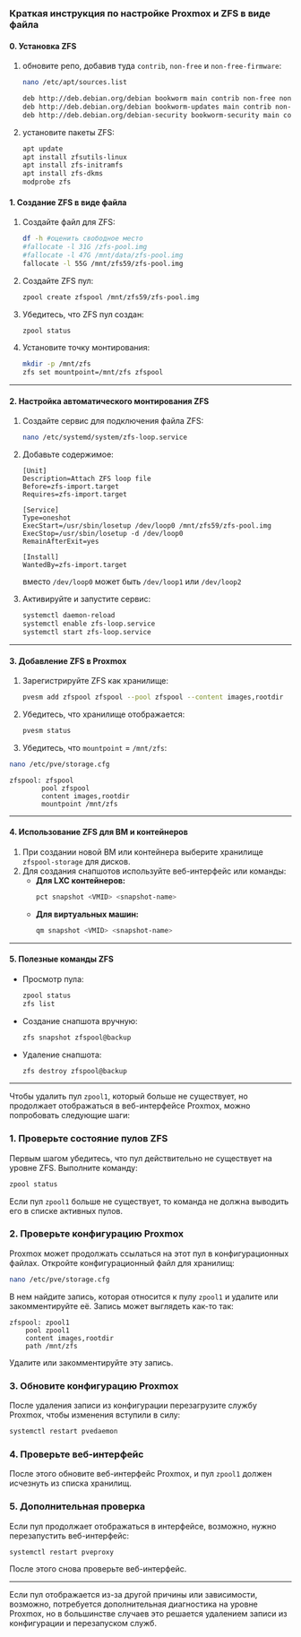 ### Краткая инструкция по настройке Proxmox и ZFS в виде файла

#### 0. **Установка ZFS**

1. обновите репо, добавив туда `contrib`, `non-free` и `non-free-firmware`:
   ```bash
   nano /etc/apt/sources.list
   ```

   ```bash
   deb http://deb.debian.org/debian bookworm main contrib non-free non-free-firmware
   deb http://deb.debian.org/debian bookworm-updates main contrib non-free non-free-firmware
   deb http://deb.debian.org/debian-security bookworm-security main contrib non-free non-free-firmware
   ```
2. установите пакеты ZFS:
   ```bash
   apt update
   apt install zfsutils-linux
   apt install zfs-initramfs
   apt install zfs-dkms
   modprobe zfs
   ```

#### 1. **Создание ZFS в виде файла**
1. Создайте файл для ZFS:
   ```bash
   df -h #оценить свободное место
   #fallocate -l 31G /zfs-pool.img
   #fallocate -l 47G /mnt/data/zfs-pool.img
   fallocate -l 55G /mnt/zfs59/zfs-pool.img
   ```

2. Создайте ZFS пул:
   ```bash
   zpool create zfspool /mnt/zfs59/zfs-pool.img
   ```

3. Убедитесь, что ZFS пул создан:
   ```bash
   zpool status
   ```

4. Установите точку монтирования:
   ```bash
   mkdir -p /mnt/zfs
   zfs set mountpoint=/mnt/zfs zfspool
   ```

---

#### 2. **Настройка автоматического монтирования ZFS**
1. Создайте сервис для подключения файла ZFS:
   ```bash
   nano /etc/systemd/system/zfs-loop.service
   ```

2. Добавьте содержимое:
   ```plaintext
   [Unit]
   Description=Attach ZFS loop file
   Before=zfs-import.target
   Requires=zfs-import.target

   [Service]
   Type=oneshot
   ExecStart=/usr/sbin/losetup /dev/loop0 /mnt/zfs59/zfs-pool.img
   ExecStop=/usr/sbin/losetup -d /dev/loop0
   RemainAfterExit=yes

   [Install]
   WantedBy=zfs-import.target
   ```
   вместо `/dev/loop0` может быть `/dev/loop1` или `/dev/loop2`

3. Активируйте и запустите сервис:
   ```bash
   systemctl daemon-reload
   systemctl enable zfs-loop.service
   systemctl start zfs-loop.service
   ```

---

#### 3. **Добавление ZFS в Proxmox**
1. Зарегистрируйте ZFS как хранилище:
   ```bash
   pvesm add zfspool zfspool --pool zfspool --content images,rootdir
   ```

2. Убедитесь, что хранилище отображается:
   ```bash
   pvesm status
   ```
3. Убедитесь, что `mountpoint` = `/mnt/zfs`:
```bash
nano /etc/pve/storage.cfg
```

```
zfspool: zfspool
        pool zfspool
        content images,rootdir
        mountpoint /mnt/zfs
```

---

#### 4. **Использование ZFS для ВМ и контейнеров**
1. При создании новой ВМ или контейнера выберите хранилище `zfspool-storage` для дисков.
2. Для создания снапшотов используйте веб-интерфейс или команды:
   - **Для LXC контейнеров:**
     ```bash
     pct snapshot <VMID> <snapshot-name>
     ```
   - **Для виртуальных машин:**
     ```bash
     qm snapshot <VMID> <snapshot-name>
     ```

---

#### 5. **Полезные команды ZFS**
- Просмотр пула:
  ```bash
  zpool status
  zfs list
  ```
- Создание снапшота вручную:
  ```bash
  zfs snapshot zfspool@backup
  ```
- Удаление снапшота:
  ```bash
  zfs destroy zfspool@backup
  ```

---

Чтобы удалить пул `zpool1`, который больше не существует, но продолжает отображаться в веб-интерфейсе Proxmox, можно попробовать следующие шаги:

### 1. **Проверьте состояние пулов ZFS**
Первым шагом убедитесь, что пул действительно не существует на уровне ZFS. Выполните команду:

```bash
zpool status
```

Если пул `zpool1` больше не существует, то команда не должна выводить его в списке активных пулов.

### 2. **Проверьте конфигурацию Proxmox**
Proxmox может продолжать ссылаться на этот пул в конфигурационных файлах. Откройте конфигурационный файл для хранилищ:

```bash
nano /etc/pve/storage.cfg
```

В нем найдите запись, которая относится к пулу `zpool1` и удалите или закомментируйте её. Запись может выглядеть как-то так:

```
zfspool: zpool1
    pool zpool1
    content images,rootdir
    path /mnt/zfs
```

Удалите или закомментируйте эту запись.

### 3. **Обновите конфигурацию Proxmox**
После удаления записи из конфигурации перезагрузите службу Proxmox, чтобы изменения вступили в силу:

```bash
systemctl restart pvedaemon
```

### 4. **Проверьте веб-интерфейс**
После этого обновите веб-интерфейс Proxmox, и пул `zpool1` должен исчезнуть из списка хранилищ.

### 5. **Дополнительная проверка**
Если пул продолжает отображаться в интерфейсе, возможно, нужно перезапустить веб-интерфейс:

```bash
systemctl restart pveproxy
```

После этого снова проверьте веб-интерфейс.

---

Если пул отображается из-за другой причины или зависимости, возможно, потребуется дополнительная диагностика на уровне Proxmox, но в большинстве случаев это решается удалением записи из конфигурации и перезапуском служб.
